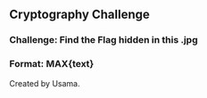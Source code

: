 ## Cryptography Challenge

### Challenge: Find the Flag hidden in this .jpg
### Format: MAX{text}

Created by Usama.

